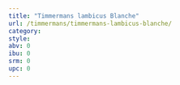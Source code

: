 ```yaml
---
title: "Timmermans lambicus Blanche"
url: /timmermans/timmermans-lambicus-blanche/
category: 
style: 
abv: 0
ibu: 0
srm: 0
upc: 0
---
```


